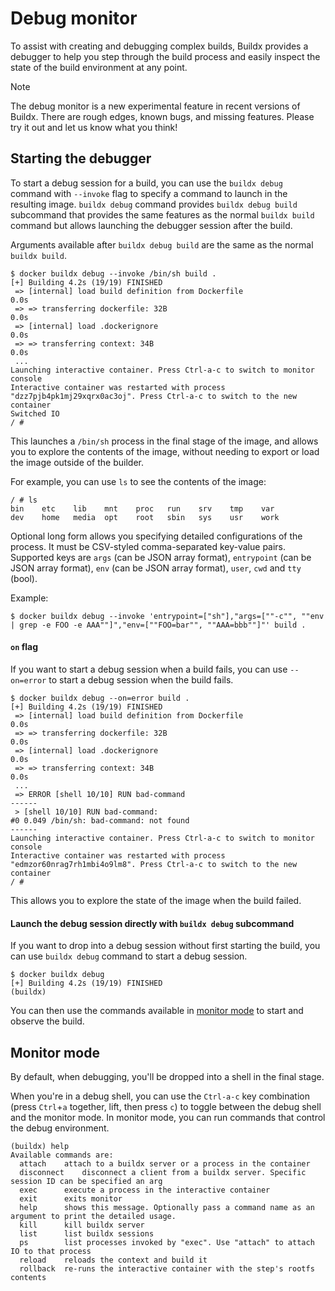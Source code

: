 # Debug monitor

To assist with creating and debugging complex builds, Buildx provides a
debugger to help you step through the build process and easily inspect the
state of the build environment at any point.

> [!NOTE]
> The debug monitor is a new experimental feature in recent versions of Buildx.
> There are rough edges, known bugs, and missing features. Please try it out
> and let us know what you think!

## Starting the debugger

To start a debug session for a build, you can use the `buildx debug` command with `--invoke` flag to specify a command to launch in the resulting image.
`buildx debug` command provides `buildx debug build` subcommand that provides the same features as the normal `buildx build` command but allows launching the debugger session after the build.

Arguments available after `buildx debug build` are the same as the normal `buildx build`.

```console
$ docker buildx debug --invoke /bin/sh build .
[+] Building 4.2s (19/19) FINISHED
 => [internal] load build definition from Dockerfile                                                                            0.0s
 => => transferring dockerfile: 32B                                                                                             0.0s
 => [internal] load .dockerignore                                                                                               0.0s
 => => transferring context: 34B                                                                                                0.0s
 ...
Launching interactive container. Press Ctrl-a-c to switch to monitor console
Interactive container was restarted with process "dzz7pjb4pk1mj29xqrx0ac3oj". Press Ctrl-a-c to switch to the new container
Switched IO
/ #
```

This launches a `/bin/sh` process in the final stage of the image, and allows
you to explore the contents of the image, without needing to export or load the
image outside of the builder.

For example, you can use `ls` to see the contents of the image:

```console
/ # ls
bin    etc    lib    mnt    proc   run    srv    tmp    var
dev    home   media  opt    root   sbin   sys    usr    work
```

Optional long form allows you specifying detailed configurations of the process. 
It must be CSV-styled comma-separated key-value pairs.
Supported keys are `args` (can be JSON array format), `entrypoint` (can be JSON array format), `env` (can be JSON array format), `user`, `cwd` and `tty` (bool).

Example:

```
$ docker buildx debug --invoke 'entrypoint=["sh"],"args=[""-c"", ""env | grep -e FOO -e AAA""]","env=[""FOO=bar"", ""AAA=bbb""]"' build .
```

#### `on` flag

If you want to start a debug session when a build fails, you can use
`--on=error` to start a debug session when the build fails.

```console
$ docker buildx debug --on=error build .
[+] Building 4.2s (19/19) FINISHED
 => [internal] load build definition from Dockerfile                                                                            0.0s
 => => transferring dockerfile: 32B                                                                                             0.0s
 => [internal] load .dockerignore                                                                                               0.0s
 => => transferring context: 34B                                                                                                0.0s
 ...
 => ERROR [shell 10/10] RUN bad-command
------
 > [shell 10/10] RUN bad-command:
#0 0.049 /bin/sh: bad-command: not found
------
Launching interactive container. Press Ctrl-a-c to switch to monitor console
Interactive container was restarted with process "edmzor60nrag7rh1mbi4o9lm8". Press Ctrl-a-c to switch to the new container
/ # 
```

This allows you to explore the state of the image when the build failed.

#### Launch the debug session directly with `buildx debug` subcommand

If you want to drop into a debug session without first starting the build, you
can use `buildx debug` command to start a debug session.

```
$ docker buildx debug
[+] Building 4.2s (19/19) FINISHED
(buildx)
```

You can then use the commands available in [monitor mode](#monitor-mode) to
start and observe the build.

## Monitor mode

By default, when debugging, you'll be dropped into a shell in the final stage.

When you're in a debug shell, you can use the `Ctrl-a-c` key combination (press
`Ctrl`+`a` together, lift, then press `c`) to toggle between the debug shell
and the monitor mode. In monitor mode, you can run commands that control the
debug environment.

```console
(buildx) help
Available commands are:
  attach	attach to a buildx server or a process in the container
  disconnect	disconnect a client from a buildx server. Specific session ID can be specified an arg
  exec		execute a process in the interactive container
  exit		exits monitor
  help		shows this message. Optionally pass a command name as an argument to print the detailed usage.
  kill		kill buildx server
  list		list buildx sessions
  ps		list processes invoked by "exec". Use "attach" to attach IO to that process
  reload	reloads the context and build it
  rollback	re-runs the interactive container with the step's rootfs contents
```

